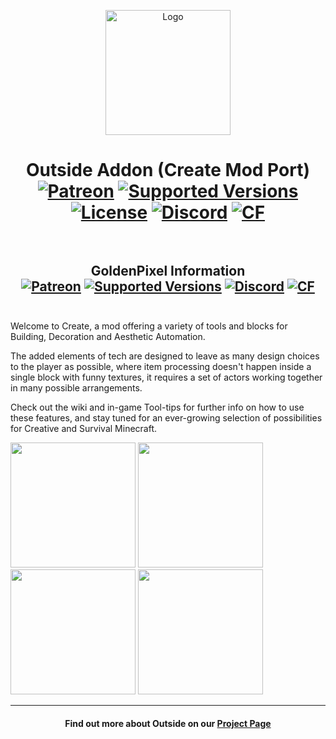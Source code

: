 
<p align="center"><img src="https://i.imgur.com/SXaePW6.png" alt="Logo" width="200"></p>
<h1 align="center">Outside Addon (Create Mod Port)  <br>
	<a href="https://www.patreon.com/simibubi"><img src="https://img.shields.io/badge/Supporters-80-ff5733" alt="Patreon"></a>
	<a href="https://www.curseforge.com/minecraft/mc-mods/create/files"><img src="https://img.shields.io/badge/Available%20for-MC%201.14%20to%201.18-c70039" alt="Supported Versions"></a>
	<a href="https://github.com/Creators-of-Create/Create/blob/master/LICENSE"><img src="https://img.shields.io/github/license/Creators-of-Create/Create?style=flat&color=900c3f" alt="License"></a>
	<a href="https://discord.gg/hmaD7Se"><img src="https://img.shields.io/discord/620934202875183104?color=5865f2&label=Feedback%20%26%20Help&style=flat" alt="Discord"></a>
	<a href="https://www.curseforge.com/minecraft/mc-mods/create"><img src="http://cf.way2muchnoise.eu/328085.svg" alt="CF"></a><br><br>
  <h2 align="center">GoldenPixel Information  <br>
  	<a href="https://https://www.patreon.com/GoldenPixelInc"><img src="https://img.shields.io/badge/Supporters-0-ff5733" alt="Patreon"></a>
	<a href="https://www.curseforge.com/minecraft/mc-mods/create/files"><img src="https://img.shields.io/badge/Available%20for-MCBE%201.16%20to%201.18-c70039" alt="Supported Versions"></a>
	<a href="https://discord.gg/UGRRXxU5E7"><img src="https://img.shields.io/discord/966728894772305941?color=Blue&label=Feedback%20and%20Help&style=for-the-badge" alt="Discord"></a>
	<a href="https://www.curseforge.com/minecraft/mc-mods/create"><img src="http://cf.way2muchnoise.eu/328085.svg" alt="CF"></a><br><br>
</h1>

Welcome to Create, a mod offering a variety of tools and blocks for Building, Decoration and Aesthetic Automation.

The added elements of tech are designed to leave as many design choices to the player as possible, where item processing doesn't happen inside a single block with funny textures, it requires a set of actors working together in many possible arrangements.

Check out the wiki and in-game Tool-tips for further info on how to use these features, and stay tuned for an ever-growing selection of possibilities for Creative and Survival Minecraft.

[<img src="https://i.imgur.com/0lLX9Oy.jpg" width="200">](https://github.com/Creators-of-Create/Create/issues "Report Issues")
[<img src="https://i.imgur.com/bjEZraY.jpg" width="200">](https://www.youtube.com/channel/UCrKV2QTuyGcv4E3eSJpBiYA/playlists "Watch Videos")
[<img src="https://i.imgur.com/aWrjfKJ.jpg" width="200">](https://discord.gg/UGRRXxU5E7 "Feedback & Help")
[<img src="https://i.imgur.com/xj8o2xC.jpg" width="200">](https://www.patreon.com/PixelSideInc "Support Us")

<hr>
<h4 align="center">Find out more about Outside on our <a href="mcpedl.com/outside-addon">Project Page</a></h4>
